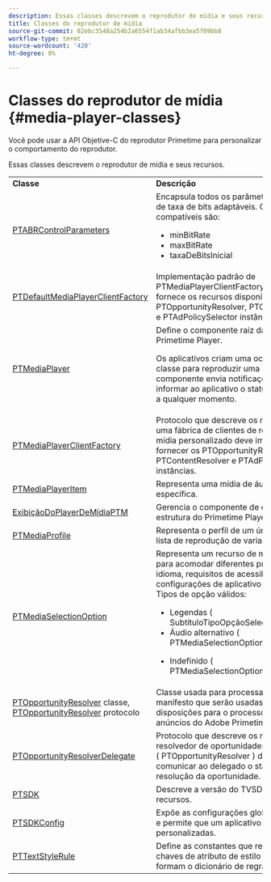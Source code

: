 ```yaml
---
description: Essas classes descrevem o reprodutor de mídia e seus recursos.
title: Classes do reprodutor de mídia
source-git-commit: 02ebc3548a254b2a6554f1ab34afbb3ea5f09bb8
workflow-type: tm+mt
source-wordcount: '420'
ht-degree: 0%

---
```


# Classes do reprodutor de mídia {#media-player-classes}

Você pode usar a API Objetive-C do reprodutor Primetime para personalizar o comportamento do reprodutor.

Essas classes descrevem o reprodutor de mídia e seus recursos.

<table frame="all" colsep="1" rowsep="1" id="table_bm2_wl2_2m"> 
 <tbody> 
  <tr rowsep="1"> 
   <td colname="1"><b>Classe</b> </td> 
   <td colname="2"><b>Descrição</b> </td> 
  </tr> 
  <tr rowsep="1"> 
   <td colname="1"><span class="codeph"><a href="https://help.adobe.com/en_US/primetime/api/psdk/appledoc/Classes/PTABRControlParameters.html" format="html" scope="external"> PTABRControlParameters</a></span> </td> 
   <td colname="2">Encapsula todos os parâmetros de controle de taxa de bits adaptáveis. Os parâmetros compatíveis são: 
    <ul id="ul_pnh_hm2_2m"> 
     <li id="li_46572FE1EB514AFF8C9F731E44DAF30B"><span class="codeph"> minBitRate</span> </li> 
     <li id="li_A10C75C9A5234241A5B84A4139F4D143"><span class="codeph"> maxBitRate</span> </li> 
     <li id="li_4E77E367A2E848D2B3E1A9C52209A7B2"><span class="codeph"> taxaDeBitsInicial</span> </li> 
    </ul> </td> 
  </tr> 
  <tr rowsep="1"> 
   <td colname="1"><span class="codeph"><a href="https://help.adobe.com/en_US/primetime/api/psdk/appledoc/Classes/PTDefaultMediaPlayerClientFactory.html" format="html" scope="external"> PTDefaultMediaPlayerClientFactory</a></span> </td> 
   <td colname="2"> Implementação padrão de <span class="codeph"> PTMediaPlayerClientFactory</span> no TVSDK. Ele fornece os recursos disponíveis <span class="codeph"> PTOpportunityResolver</span>, <span class="codeph"> PTContentResolver</span>, e <span class="codeph"> PTAdPolicySelector</span> instâncias. </td> 
  </tr> 
  <tr rowsep="1"> 
   <td colname="1"><span class="codeph"><a href="https://help.adobe.com/en_US/primetime/api/psdk/appledoc/Classes/PTMediaPlayer.html" format="html" scope="external"> PTMediaPlayer</a></span> </td> 
   <td colname="2">Define o componente raiz da estrutura do Primetime Player. <p>Os aplicativos criam uma ocorrência dessa classe para reproduzir uma mídia. Esse componente envia notificações para informar ao aplicativo o status do reprodutor a qualquer momento. </p> </td> 
  </tr> 
  <tr rowsep="1"> 
   <td colname="1"><span class="codeph"><a href="https://help.adobe.com/en_US/primetime/api/psdk/appledoc/Protocols/PTMediaPlayerClientFactory.html" format="html" scope="external"> PTMediaPlayerClientFactory</a></span> </td> 
   <td colname="2"> Protocolo que descreve os métodos que uma fábrica de clientes de reprodutor de mídia personalizado deve implementar para fornecer os <span class="codeph"> PTOpportunityResolver</span> , <span class="codeph"> PTContentResolver</span> e <span class="codeph"> PTAdPolicySelector</span> instâncias. </td> 
  </tr> 
  <tr rowsep="1"> 
   <td colname="1"><span class="codeph"><a href="https://help.adobe.com/en_US/primetime/api/psdk/appledoc/Classes/PTMediaPlayerItem.html" format="html" scope="external"> PTMediaPlayerItem</a></span> </td> 
   <td colname="2"> Representa uma mídia de áudio e vídeo específica. </td> 
  </tr> 
  <tr rowsep="1"> 
   <td colname="1"><span class="codeph"><a href="https://help.adobe.com/en_US/primetime/api/psdk/appledoc/Classes/PTMediaPlayerView.html" format="html" scope="external"> ExibiçãoDoPlayerDeMídiaPTM</a></span> </td> 
   <td colname="2"> Gerencia o componente de exibição da estrutura do Primetime Player. </td> 
  </tr> 
  <tr rowsep="1"> 
   <td colname="1"><span class="codeph"><a href="https://help.adobe.com/en_US/primetime/api/psdk/appledoc/Classes/PTMediaProfile.html" format="html" scope="external"> PTMediaProfile</a></span> </td> 
   <td colname="2"> Representa o perfil de um único fluxo na lista de reprodução de variantes. </td> 
  </tr> 
  <tr rowsep="1"> 
   <td colname="1"><span class="codeph"><a href="https://help.adobe.com/en_US/primetime/api/psdk/appledoc/Classes/PTMediaSelectionOption.html" format="html" scope="external"> PTMediaSelectionOption</a></span> </td> 
   <td colname="2">Representa um recurso de mídia audiovisual para acomodar diferentes preferências de idioma, requisitos de acessibilidade ou configurações de aplicativo personalizadas. Tipos de opção válidos: 
    <ul id="ul_p2q_gn2_2m"> 
     <li id="li_46BE5AE49732481FB6D336FFF896E5AD">Legendas (<span class="codeph"> SubtítuloTipoOpçãoSeleçãoMídiaPTM</span>) </li> 
     <li id="li_6CEADCA12D4A48B7AE4A539985F32119">Áudio alternativo (<span class="codeph"> PTMediaSelectionOptionTypeAudio</span>) </li> 
     <li id="li_248D3D997F8A4B6E9B48869F84060D1F"> <p>Indefinido (<span class="codeph"> PTMediaSelectionOptionTypeUndefined</span>) </p> </li> 
    </ul> </td> 
  </tr> 
  <tr rowsep="1"> 
   <td colname="1"><span class="codeph"><a href="https://help.adobe.com/en_US/primetime/api/psdk/appledoc/Classes/PTOpportunityResolver.html" format="html" scope="external"> PTOpportunityResolver</a> </span> classe, <span class="codeph"><a href="https://help.adobe.com/en_US/primetime/api/psdk/appledoc/Protocols/PTOpportunityResolver.html" format="html" scope="external"> PTOpportunityResolver</a> protocolo</span> </td> 
   <td colname="2"> Classe usada para processar indicações no manifesto que serão usadas como disposições para o processo de decisão de anúncios do Adobe Primetime. </td> 
  </tr> 
  <tr rowsep="1"> 
   <td colname="1"><span class="codeph"><a href="https://help.adobe.com/en_US/primetime/api/psdk/appledoc/Protocols/PTOpportunityResolverDelegate.html" format="html" scope="external"> PTOpportunityResolverDelegate</a></span> </td> 
   <td colname="2"> Protocolo que descreve os métodos do resolvedor de oportunidades personalizado ( <span class="codeph"> PTOpportunityResolver</span> ) deve usar para comunicar ao delegado o status da resolução da oportunidade. </td> 
  </tr> 
  <tr rowsep="1"> 
   <td colname="1"><span class="codeph"><a href="https://help.adobe.com/en_US/primetime/api/psdk/appledoc/Classes/PTSDK.html" format="html" scope="external"> PTSDK</a></span> </td> 
   <td colname="2"> Descreve a versão do TVSDK e seus recursos. </td> 
  </tr> 
  <tr rowsep="1"> 
   <td colname="1"><span class="codeph"><a href="https://help.adobe.com/en_US/primetime/api/psdk/appledoc/Classes/PTSDKConfig.html" format="html" scope="external"> PTSDKConfig</a></span> </td> 
   <td colname="2"> Expõe as configurações globais do TVSDK e permite que um aplicativo assine tags HLS personalizadas. </td> 
  </tr> 
  <tr rowsep="1"> 
   <td colname="1"><span class="codeph"><a href="https://help.adobe.com/en_US/primetime/api/psdk/appledoc/Classes/PTTextStyleRule.html" format="html" scope="external"> PTTextStyleRule</a></span> </td> 
   <td colname="2"> Define as constantes que representam as chaves de atributo de estilo de texto que formam o dicionário de regras. </td> 
  </tr> 
 </tbody> 
</table>
